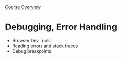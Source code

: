 [Course Overview](../overview.md)
# Debugging, Error Handling
* Browser Dev Tools
* Reading errors and stack traces
* Debug breakpoints